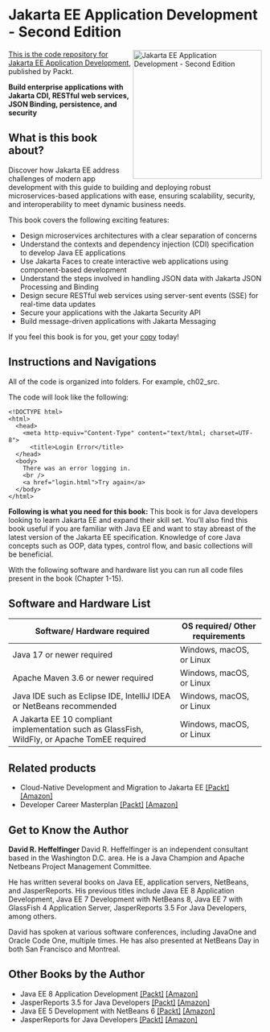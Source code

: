 # Jakarta EE Application Development - Second Edition

<a href="https://www.packtpub.com/product/jakarta-ee-application-development-second-edition/9781835085264"> <img src="https://content.packt.com/B21231/cover_image_small.jpg" alt="Jakarta EE Application Development - Second Edition" itemprop="url" height="256px" align="right">

This is the code repository for [Jakarta EE Application Development](https://www.packtpub.com/product/jakarta-ee-application-development-second-edition/9781835085264), published by Packt.

**Build enterprise applications with Jakarta CDI, RESTful web services, JSON Binding, persistence, and security**

## What is this book about?
Discover how Jakarta EE address challenges of modern app development with this guide to building and deploying robust microservices-based applications with ease, ensuring scalability, security, and interoperability to meet dynamic business needs.

This book covers the following exciting features:
* Design microservices architectures with a clear separation of concerns
* Understand the contexts and dependency injection (CDI) specification to develop Java EE applications
* Use Jakarta Faces to create interactive web applications using component-based development
* Understand the steps involved in handling JSON data with Jakarta JSON Processing and Binding
* Design secure RESTful web services using server-sent events (SSE) for real-time data updates
* Secure your applications with the Jakarta Security API
* Build message-driven applications with Jakarta Messaging

If you feel this book is for you, get your [copy](https://a.co/d/73oVIRc) today!

## Instructions and Navigations

All of the code is organized into folders. For example, ch02_src.

The code will look like the following:

```
<!DOCTYPE html>
<html>
  <head>
    <meta http-equiv="Content-Type" content="text/html; charset=UTF-8">
      <title>Login Error</title>
  </head>
  <body>
    There was an error logging in.
    <br />
    <a href="login.html">Try again</a>
  </body>
</html>
```

**Following is what you need for this book:**
This book is for Java developers looking to learn Jakarta EE and expand their skill set. You’ll also find this book useful if you are familiar with Java EE and want to stay abreast of the latest version of the Jakarta EE specification. Knowledge of core Java concepts such as OOP, data types, control flow, and basic collections will be beneficial.

With the following software and hardware list you can run all code files present in the book (Chapter 1-15).

## Software and Hardware List
| Software/ Hardware required | OS required/ Other requirements |
| ------------------------------------ | ----------------------------------- |
| Java 17 or newer required | Windows, macOS, or Linux |
| Apache Maven 3.6 or newer required | Windows, macOS, or Linux |
| Java IDE such as Eclipse IDE, IntelliJ IDEA or NetBeans recommended | Windows, macOS, or Linux |
| A Jakarta EE 10 compliant implementation such as GlassFish, WildFly, or Apache TomEE required | Windows, macOS, or Linux |

## Related products
* Cloud-Native Development and Migration to Jakarta EE [[Packt]](https://www.packtpub.com/product/cloud-native-development-and-migration-to-jakarta-ee/9781837639625) [[Amazon]](https://a.co/d/46nuKqW)
* Developer Career Masterplan [[Packt]](https://www.packtpub.com/product/developer-career-masterplan/9781801818704) [[Amazon]](https://a.co/d/1JhgDOe)

## Get to Know the Author
**David R. Heffelfinger**
David R. Heffelfinger is an independent consultant based in the Washington D.C. area. He is a Java Champion and Apache Netbeans Project Management Committee.

He has written several books on Java EE, application servers, NetBeans, and JasperReports. His previous titles include Java EE 8 Application Development, Java EE 7 Development with NetBeans 8, Java EE 7 with GlassFish 4 Application Server, JasperReports 3.5 For Java Developers, among others.

David has spoken at various software conferences, including JavaOne and Oracle Code One, multiple times. He has also presented at NetBeans Day in both San Francisco and Montreal.

## Other Books by the Author
* Java EE 8 Application Development [[Packt]](https://www.packtpub.com/product/java-ee-8-application-development/9781788293679) [[Amazon]](https://a.co/d/0orEPdM)
* JasperReports 3.5 for Java Developers [[Packt]](https://www.packtpub.com/product/jasperreports-35-for-java-developers/9781847198082) [[Amazon]](https://a.co/d/7s0O8CK)
* Java EE 5 Development with NetBeans 6 [[Packt]](https://www.packtpub.com/product/java-ee-5-development-with-netbeans-6/9781847195463) [[Amazon]](https://a.co/d/fW2aa6F)
* JasperReports for Java Developers [[Packt]](https://www.packtpub.com/product/jasperreports-for-java-developers/9781904811909) [[Amazon]](https://a.co/d/0gz7WTT)



